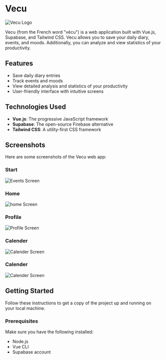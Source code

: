 # Vecu

![Vecu Logo](./src/assets/images/screenshoots/1.jpg)

Vecu (from the French word "vécu") is a web application built with Vue.js, Supabase, and Tailwind CSS. Vecu allows you to save your daily diary, events, and moods. Additionally, you can analyze and view statistics of your productivity. 

## Features

- Save daily diary entries
- Track events and moods
- View detailed analysis and statistics of your productivity
- User-friendly interface with  intuitive screens

## Technologies Used

- **Vue.js**: The progressive JavaScript framework
- **Supabase**: The open-source Firebase alternative
- **Tailwind CSS**: A utility-first CSS framework

## Screenshots

Here are some screenshots of the Vecu web app:


### Start 
![Events Screen](./src/assets/images/screenshoots/2.jpg)

### Home 
![home Screen](./src/assets/images/screenshoots/3.png)

### Profile 
![Profile Screen](./src/assets/images/screenshoots/4.jpg)

### Calender 
![Calender Screen](./src/assets/images/screenshoots/5.png)

### Calender 
![Calender Screen](./src/assets/images/screenshoots/6.png)

## Getting Started

Follow these instructions to get a copy of the project up and running on your local machine.

### Prerequisites

Make sure you have the following installed:
- Node.js
- Vue CLI
- Supabase account


